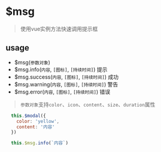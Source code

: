 # $msg

> 使用vue实例方法快速调用提示框

## usage

* $msg(`参数对象`)
* $msg.info(`内容`, `[图标]`, `[持续时间]`) 提示
* $msg.success(`内容`, `[图标]`, `[持续时间]`) 成功
* $msg.warning(`内容`, `[图标]`, `[持续时间]`) 警告
* $msg.error(`内容`, `[图标]`, `[持续时间]`) 错误

> `参数对象`支持`color`、`icon`、`content`、`size`、`duration`属性

```javascript
  this.$modal({
    color: 'yellow',
    content: '内容'
  })

  this.$msg.info(`内容`)
```